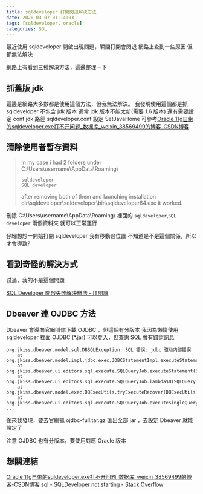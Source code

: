 ```yaml
---
title: sqldeveloper 打開閃退解決方法
date: 2020-03-07 01:14:03
tags: [sqldeveloper, oracle]
categories: SQL
---
```


最近使用 sqldeveloper 開啟出現問題，瞬間打開會閃退
網路上查到一些原因
但都無法解決

<!--more-->

網路上有看到三種解決方法，這邊整理一下

## 抓舊版 jdk

這邊是網路大多數都是使用這個方法，但我無法解決。
我發現使用這個都是抓 sqldeveloper 不包含 jdk 版本
通常 jdk 版本不能太新(需要 1.6 版本)
還有需要設定 conf jdk 路徑
sqldeveloper.conf 設定 SetJavaHome
可參考[Oracle 11g自带的sqldeveloper.exe打不开问题_数据库_weixin_38569499的博客-CSDN博客](https://blog.csdn.net/weixin_38569499/article/details/80316277)

## 清除使用者暫存資料 


> In my case i had 2 folders under C:\Users\username\AppData\Roaming\
> 
>     sqldeveloper
>     SQL developer
> 
> after removing both of them and launching installation dir\sqldeveloper\sqldeveloper\bin\sqldeveloper64.exe it worked.


刪除 C:\Users\username\AppData\Roaming\ 裡面的 `sqldeveloper`,`SQL developer` 兩個資料夾
就可以正常運行

仔細想想一開始打開 sqldeveloper 我有移動過位置
不知道是不是這個關係，所以才會導致?

## 看到奇怪的解決方式

試過，我的不是這個問題

[SQL Developer 開啟失敗解決辦法 - IT閱讀](https://www.itread01.com/content/1544637086.html)

## Dbeaver 連 OJDBC 方法

Dbeaver 會導向官網叫你下載 OJDBC ，但這個有分版本
我因為懶惰使用 sqldeveloper 裡面 OJDBC (*.jar)
可以登入，但查詢 SQL 會有錯誤訊息

```
org.jkiss.dbeaver.model.sql.DBSQLException: SQL 错误: jdbc 驱动内部错误
	at org.jkiss.dbeaver.model.impl.jdbc.exec.JDBCStatementImpl.executeStatement(JDBCStatementImpl.java:134)
	at org.jkiss.dbeaver.ui.editors.sql.execute.SQLQueryJob.executeStatement(SQLQueryJob.java:486)
	at org.jkiss.dbeaver.ui.editors.sql.execute.SQLQueryJob.lambda$0(SQLQueryJob.java:424)
	at org.jkiss.dbeaver.model.exec.DBExecUtils.tryExecuteRecover(DBExecUtils.java:159)
	at org.jkiss.dbeaver.ui.editors.sql.execute.SQLQueryJob.executeSingleQuery(SQLQueryJob.java:416)
...
```

後來我發現，要去官網抓 ojdbc-full.tar.gz
匯出全部 jar ，去設定 Dbeaver 就能設定了

注意 OJDBC 也有分版本，要使用對應 Oracle 版本


## 想關連結

[Oracle 11g自带的sqldeveloper.exe打不开问题_数据库_weixin_38569499的博客-CSDN博客](https://blog.csdn.net/weixin_38569499/article/details/80316277)
[sql - SQLDeveloper not starting - Stack Overflow](https://stackoverflow.com/questions/22810318/sqldeveloper-not-starting)